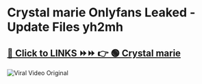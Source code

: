 
 # Crystal marie Onlyfans Leaked - Update Files yh2mh

## <h2><a href="https://clipsfans.com/Crystal_marie&ref=git">🔗 Click to LINKS ⏩⏩ 👉 🟢 Crystal marie </a></h2>

<a href="https://clipsfans.com/Crystal_marie&ref=git" rel="nofollow" data-target="animated-image.originalLink"><img src="https://i.ibb.co.com/xMMVF88/686577567.gif" alt="Viral Video Original" style="max-width: 100%; display: inline-block;" data-target="animated-image.originalImage"></a>

